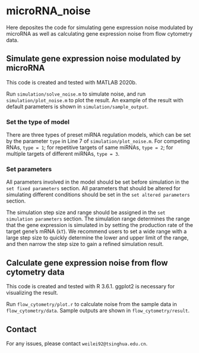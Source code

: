 # microRNA_noise

Here deposites the code for simulating gene expression noise modulated by microRNA as well as calculating gene expression noise from flow cytometry data.

## Simulate gene expression noise modulated by microRNA

This code is created and tested with MATLAB 2020b.

Run `simulation/solve_noise.m` to simulate noise, and run `simulation/plot_noise.m` to plot the result. An example of the result with default parameters is shown in `simulation/sample_output`.

### Set the type of model

There are three types of preset miRNA regulation models, which can be set by the parameter `type` in Line 7 of `simulation/plot_noise.m`.
For competing RNAs, `type = 1`; for repetitive targets of same miRNAs, `type = 2`; for multiple targets of different miRNAs, `type = 3`. 
 
### Set parameters

All parameters involved in the model should be set before simulation in the `set fixed parameters` section. All parameters that should be altered for simulating different conditions should be set in the `set altered parameters` section.

The simulation step size and range should be assigned in the `set simulation parameters` section. The simulation range determines the range that the gene expression is simulated in by setting the production rate of the target gene’s mRNA (`kT`). We recommend users to set a wide range with a large step size to quickly determine the lower and upper limit of the range, and then narrow the step size to gain a refined simulation result.


## Calculate gene expression noise from flow cytometry data

This code is created and tested with R 3.6.1. ggplot2 is necessary for visualizing the result.

Run `flow_cytometry/plot.r` to calculate noise from the sample data in `flow_cytometry/data`. Sample outputs are shown in `flow_cytometry/result`.

## Contact

For any issues, please contact `weilei92@tsinghua.edu.cn`.
